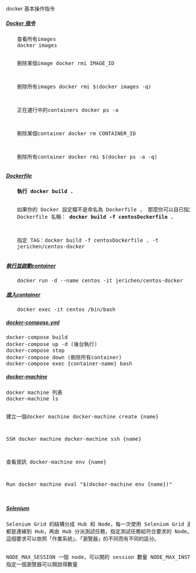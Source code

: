 docker 基本操作指令

<h5><span style="text-decoration: underline;">Docker 指令</span></h5>
<pre style="padding-left: 30px;">查看所有images
docker images

刪除某個image
docker rmi IMAGE_ID

刪除所有images
docker rmi $(docker images -q)

正在運行中的containers
docker ps -a

刪除某個container
docker rm CONTAINER_ID

刪除所有container
docker rmi $(docker ps -a -q)</pre>
<h5><span style="text-decoration: underline;">Dockerfile</span></h5>
<pre style="padding-left: 30px;"><b>執行 docker build . </b>

如果你的 Docker 設定檔不是命名為 Dockerfile ，
那麼你可以自已指定 Dockerfile 名稱： <b>docker build -f centosDockerfile .</b>

指定 TAG：docker build -f centosDockerfile . -t jerichen/centos-docker</pre>
<h5><span style="text-decoration: underline;">執行並啟動container</span></h5>
<pre style="padding-left: 30px;">docker run -d --name centos -it jerichen/centos-docker</pre>
<h5><span style="text-decoration: underline;">進入container</span></h5>
<pre style="padding-left: 30px;">docker exec -it centos /bin/bash</pre>
<h5><span style="text-decoration: underline;">docker-compose.yml</span></h5>
<pre>docker-compose build
docker-compose up -d (後台執行)
docker-compose stop
docker-compose down (刪除所有container)
docker-compose exec {container-name} bash</pre>
<h5><span style="text-decoration: underline;">docker-machine</span></h5>
<pre>docker machine 列表 
docker-machine ls

建立一個docker machine
docker-machine create {name}

SSH docker machine
docker-machine ssh {name}

查看資訊
docker-machine env {name}

Run docker machine
eval "$(docker-machine env {name})"

</pre>

<h5><span style="text-decoration: underline;">Selenium</span></h5>
<pre>
Selenium Grid 的結構分成 Hub 和 Node，每一次使用 Selenium Grid 進行測試任務，
都是連線到 Hub，再由 Hub 分派測試任務，指定測試任務給符合要求的 Node。
這個要求可以依照「作業系統」、「瀏覽器」的不同而有不同的區分。

NODE_MAX_SESSION  一個 node，可以開的 session 數量
NODE_MAX_INSTANCES 指定一個瀏覽器可以開啟得數量
</pre>

